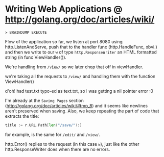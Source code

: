 Writing Web Applications @ http://golang.org/doc/articles/wiki/
===============================================================

`> BRAINDUMP EXECUTE`

Flow of the application so far, we listen at port 8080 using
http.ListenAndServe, push that to the handler func (http.HandleFunc, obvi.) and
then we write to our `w` of type `http.ResponseWriter` an HTML formatted
string (in func ViewHandler()).

We're handling from `/view/` so we later chop that off in viewHandler.

we're taking all the requests to `/view/` and handling them with the function
ViewHandler()

d'oh! had test.txt typo-ed as text.txt, so I was getting a nil pointer error :0

I'm already at the `Saving Pages` section
(http://golang.org/doc/articles/wiki/#tmp_8)
and it seems like newlines aren't preserved when saving. Also, we keep
repeating the part of code that extracts the title:
```go
title := r.URL.Path[len("/save/"):]
```
for example, is the same for `/edit/` and `/view/`.

http.Error() replies to the request (in this case `w`), just like the other
http.ResponseWriter does when there are no errors.
